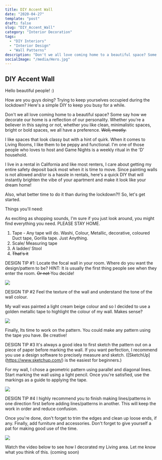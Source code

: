 ```yaml
---
title: DIY Accent Wall
date: "2020-04-27"
template: "post"
draft: false
slug: "DIY_Accent_Wall"
category: "Interior Decoration"
tags:
  - "DIY Interiors"
  - "Interior Design"
  - "Wall Patterns"
description: "Don't we all love coming home to a beautiful space? Some say how we decorate our home is a reflection of our own personality."
socialImage: "/media/Hero.jpg"
---
```



## DIY Accent Wall

Hello beautiful people! :)

How are you guys doing? Trying to keep yourselves occupied during the lockdown? Here's a simple DIY to keep you busy for a while.

Don't we all love coming home to a beautiful space? Some say how we decorate our home is a reflection of our personality. Whether you're a believer in this saying or not, whether you like clean, minimalistic spaces, bright or bold spaces, we all have a preference. <del>Well, mostly.</del>

I like spaces that look classy but with a hint of quirk. When it comes to Living Rooms, I like them to be peppy and functional. I'm one of those people who loves to host and Game Nights is a weekly ritual in the 'D' household. 

I live in a rental in California and like most renters, I care about getting my entire safety deposit back most when it is time to move. Since painting walls is not allowed and/or is a hassle in rentals, here's a quick DIY that will instantly brighten the vibe of your apartment and make it look like your dream home! 

Also, what better time to do it than during the lockdown?!! So, let's get started.

Things you'll need:

As exciting as shopping sounds, I'm sure if you just look around, you might find everything you need. PLEASE STAY HOME.

1. Tape - Any tape will do. Washi, Colour, Metallic, decorative, coloured Duct tape, Gorilla tape. Just Anything.
2. Scale/ Measuring tape
3. A ladder/ Stool 
4. <del> That's it</del>

DESIGN TIP #1: Locate the focal wall in your room. Where do you want the design/pattern to be? 
HINT: It is usually the first thing people see when they enter the room. <del> Or not </del> You decide!

![](/media/Measurements.jpg)

DESIGN TIP #2
Feel the texture of the wall and understand the tone of the wall colour. 

My wall was painted a light cream beige colour and so
I decided to use a golden metallic tape to highlight the colour of my wall. Makes sense?

![](/media/Parallel_lines.jpg)

Finally, Its time to work on the pattern. You could make any pattern using the tape you have. Be creative! 

DESIGN TIP #3
It's always a good idea to first sketch the pattern out on a piece of paper before marking the wall. If you want perfection, I recommend you use a design software to precisely measure and sketch. ([SketchUp] (https://www.sketchup.com/) is the easiest for beginners.)

For my wall, I chose a geometric pattern using parallel and diagonal lines. 
Start marking the wall using a light pencil. Once you're satisfied, use the markings as a guide to applying the tape. 

![](/media/Diagonal_Lines.jpg)

DESIGN TIP #4
I highly recommend you to finish making lines/patterns in one direction first before adding lines/patterns in another. This will keep the work in order and reduce confusion.

Once you're done, don't forget to trim the edges and clean up loose ends, if any. Finally, add furniture and accessories. Don't forget to give yourself a pat for making good use of the time. 

![](/media/Final.jpg)

Watch the video below to see how I decorated my Living area. Let me know what you think of this. (coming soon)












